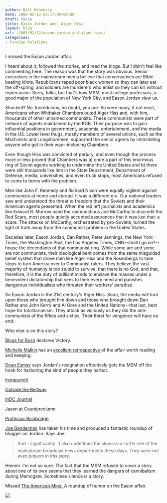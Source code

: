 ```yaml
---
author: Bill Hennessy
date: 2005-02-12 03:17:00+00:00
draft: false
title: Eason Jordon and  Alger Hiss
layout: blog
url: /2005/02/12/eason-jordon-and-alger-hiss/
categories:
- Foreign Relations
---
```


I missed the Eason Jordan affair.




I heard about it, followed the stories, and read the blogs. But I didn't feel like commenting here. The reason was that the story was obvious. Senior executives in the mainstream media believe that conservatives are Bible-beating idiots, Republicans raped poor black women so they can later eat the off-spring, and soldiers are murderers who enlist so they can kill without repercusion. Sorry, folks, but that's how MSM, most college professors, a good major of the population of New York City, and Eason Jordan view us.




Shocked? No. Incredulous, no doubt, you are. So were many, if not most, Americans when Whittaker Chambers outed Alger Hiss and, with him, thousands of other unnamed communists. These communists were part of network of agents maintained by the KGB. Their purpose was to gain influential positions in government, academia, entertainment, and the media in the US. Lower level thugs, mostly members of several unions, such as the Machinists and Longshoremen, supported the senior agents by intimidating anyone who got in their way--including Chambers.




Even though Hiss was convicted of perjury, and even though the process more or less proved that Chambers was a) once a part of this enormous ring of Soviet agents working to undermine the United States and b) there were still thousands like him in the State Department, Department of Defense, media, universities, and even truck stops, most Americans refused to come to terms with the problem.




Men like John F. Kennedy and Richard Nixon were equally vigilent against communists at home and abroad. It was a different era. Our national leaders saw and understood the threat to freedom that the Soviets and their American agents presented. When the red left journalists and academics like Edward R. Murrow used the rambunctious Joe McCarthy to discredit the Red Scare, most people quietly accepted assurances that it was just that: a scare. The attacks on McCarthy, orchestrated by pro-Soviets, turned the light of truth away from the communist problem in the United States.




Decades later, Eason Jordan, Dan Rather, Peter Jennings, the New York Times, the Washington Post, the Los Angeles Times, CNN--shall I go on?--house the decendants of that communist ring. While some are and some are not communists, their ideological bent comes from the same misguided belief system that drove men like Alger Hiss and the Rosenbergs to take steps to turn America over to Communist rulers. They believe the vast majority of humanity is too stupid to survive, that there is no God, and that, therefore, it is the duty of brilliant minds to enslave the masses under a benevolent dictatorship that sees to their every need and punishes dangerous individualists who threaten their workers' paradise. 




So Eason Jordan is the 21st century's Alger Hiss. Soon, the media will turn upon those who brought him down and those who brought down Dan Rather and John Kerry and Al Gore and the United Nations--that last, best hope for totalitarianism. They attack as viciously as they did the anti-communists of the fifties and sixties. Their thirst for vengence will have no end.




Who else is on this story?




[Blogs for Bush](https://www.blogsforbush.com/mt/archives/003692.html) declares Victory. 




[Michelle Malkin](https://michellemalkin.com/archives/001488.htm) has an [excellent retrospective ](https://michellemalkin.com/archives/001489.htm)of the affair worth reading and keeping.




[Dean Esmay](https://www.deanesmay.com/posts/1108176029.shtml) says Jordan's resignation effectively gets the MSM off the hook for harboring the kind of people they harbor.




[Instapundit](https://www.instapundit.com/)




[Outside the Beltway](https://www.outsidethebeltway.com/archives/9233)




[InDC Journal](https://www.indcjournal.com/archives/001550.php)




[Jason at Countercolumn](https://iraqnow.blogspot.com/2005/02/bloggers-bring-down-head-of-cnn.html)




[Professor Bainbridge](https://www.professorbainbridge.com/2005/02/eason_jordan_qu.html)




[Joe Gandelman](https://www.themoderatevoice.com/posts/1108180878.shtml) has taken his time and produced a fantastic roundup of blogger on Jordan. Says Joe:




> 

> 
> And - significantly  it also underlines the slow-as-a-turtle role of the mainstream broadcast news departments these days. _They were not even players in this story._  

> 
> 




Hmmm. I'm not so sure. The fact that the MSM refused to cover a story about one of its own seems that they learned the dangers of cannibalism during Memogate. Sometimes silence is a story. 




Missed [The American Mind.](https://www.theamericanmind.com/mt-test/archives/016374.html) A roundup of humor on the Eason affair.

![](https://blog.billhennessy.com/aggbug.aspx?PostID=1045)

